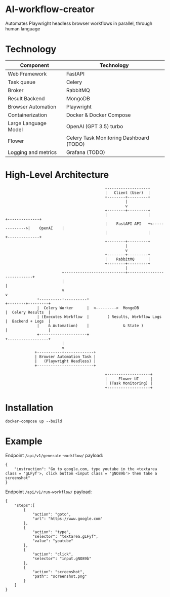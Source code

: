 # AI-workflow-creator
Automates Playwright headless browser workflows in parallel, through human language

# Technology
| Component             | Technology                                |
| --------------------- | ----------------------------------------- |
| Web Framework         | FastAPI                                   |
| Task queue            | Celery                                    |
| Broker                | RabbitMQ                                  |
| Result Backend        | MongoDB                                   |
| Browser Automation    | Playwright                                |
| Containerization      | Docker & Docker Compose                   |
| Large Language Model  | OpenAI (GPT 3.5) turbo                    |
| Flower                | Celery Task Monitoring Dashboard (TODO)   |
| Logging and metrics   | Grafana (TODO)                            |

# High-Level Architecture

                                                +------------------+
                                                |   Client (User)  |
                                                +--------+---------+
                                                         |
                                                         v
                                                +--------+---------+
                                                |                  |                +--------------+
                                                |    FastAPI API   +<-------------->|    OpenAI    |
                                                |                  |                +--------------+
                                                +--------+---------+
                                                         |
                                                         v
                                                +--------+---------+
                                                |    RabbitMQ      |
                                                +--------+---------+
                                                         |
                             +---------------------------+----------------------------+
                             |                                                        |
                             v                                                        v
                  +----------+----------+                                    +--------+---------+
                  |  Celery Worker      |  <--------->  MongoDB              |  Celery Results  |
                  | (Executes Workflow  |        ( Results, Workflow Logs    |  Backend + Logs  |
                  |    & Automation)    |               & State )            |                  |
                  +---------------------+                                    +------------------+
                             |
                             v
                 +-----------+-------------+
                 | Browser Automation Task |
                 |   (Playwright Headless) |
                 +-------------------------+

                                                +-------------------+
                                                |     Flower UI     |
                                                | (Task Monitoring) |
                                                +-------------------+

# Installation

`docker-compose up --build`

# Example

Endpoint `/api/v1/generate-workflow/` payload:

    {
        "instruction": "Go to google.com, type youtube in the <textarea class = 'gLFyf'>, click button <input class = 'gNO89b'> then take a screenshot"
    }


Endpoint `/api/v1/run-workflow/` payload:

    {
        "steps":[
            {
                "action": "goto",
                "url": "https://www.google.com"
            },
            {
                "action": "type",
                "selector": "textarea.gLFyf",
                "value": "youtube"
            },
            {
                "action": "click",
                "selector": "input.gNO89b"
            },
            {
                "action": "screenshot",
                "path": "screenshot.png"
            }
        ]
    }
